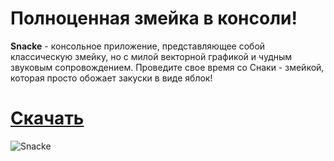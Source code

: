 # Полноценная змейка в консоли!

**Snacke** - консольное приложение, представляющее собой классическую змейку, но с милой векторной графикой и чудным звуковым сопровождением. Проведите свое время со Снаки - змейкой, которая просто обожает закуски в виде яблок!

# [Скачать](https://github.com/BeloMaximka/Snacke/releases/latest)

![Snacke](https://cdn.discordapp.com/attachments/478689757602512899/792735357673406464/snakee.gif "Snacke")
